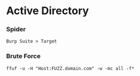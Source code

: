 # Active Directory

### Spider

`Burp Suite > Target`

### Brute Force

```
ffuf -u -H "Host:FUZZ.domain.com" -w -mc all -f*
```
